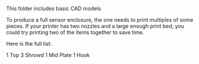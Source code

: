 This folder includes basic CAD models

To produce a full sensor enclosure, the one needs to print multiples of some pieces. If your printer has two nozzles and a large enough print bed, you could try printing two of the items together to save time.

Here is the full list:

1 Top
3 Shrowd
1 Mid Plate
1 Hook

